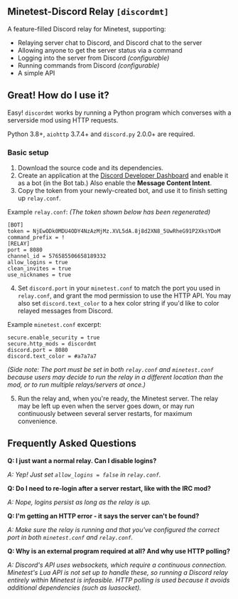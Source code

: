 ## Minetest-Discord Relay `[discordmt]`

A feature-filled Discord relay for Minetest, supporting:

- Relaying server chat to Discord, and Discord chat to the server
- Allowing anyone to get the server status via a command
- Logging into the server from Discord *(configurable)*
- Running commands from Discord *(configurable)*
- A simple API

## Great! How do I use it?

Easy! `discordmt` works by running a Python program which converses with a serverside mod using HTTP requests.

Python 3.8+, `aiohttp` 3.7.4+ and `discord.py` 2.0.0+ are required.

### Basic setup

1. Download the source code and its dependencies.
2. Create an application at the [Discord Developer Dashboard](https://discordapp.com/developers/applications/) and enable it as a bot (in the Bot tab.) Also enable the **Message Content Intent**.
3. Copy the token from your newly-created bot, and use it to finish setting up `relay.conf`.

Example `relay.conf`: *(The token shown below has been regenerated)*
```
[BOT]
token = NjEwODk0MDU4ODY4NzAzMjMz.XVL5dA.8j8d2XN8_5UwRheG91P2XksYDoM
command_prefix = !
[RELAY]
port = 8080
channel_id = 576585506658189332
allow_logins = true
clean_invites = true
use_nicknames = true
```

4. Set `discord.port` in your `minetest.conf` to match the port you used in `relay.conf`, and grant the mod permission to use the HTTP API. You may also set `discord.text_color` to a hex color string if you'd like to color relayed messages from Discord.

Example `minetest.conf` excerpt:
```
secure.enable_security = true
secure.http_mods = discordmt
discord.port = 8080
discord.text_color = #a7a7a7
```
*(Side note: The port must be set in both `relay.conf` and `minetest.conf` because users may decide to run the relay in a different location than the mod, or to run multiple relays/servers at once.)*

5. Run the relay and, when you're ready, the Minetest server. The relay may be left up even when the server goes down, or may run continuously between several server restarts, for maximum convenience.

## Frequently Asked Questions

**Q: I just want a normal relay. Can I disable logins?**

*A: Yep! Just set `allow_logins = false` in `relay.conf`.*

**Q: Do I need to re-login after a server restart, like with the IRC mod?**

*A: Nope, logins persist as long as the relay is up.*

**Q: I'm getting an HTTP error - it says the server can't be found?**

*A: Make sure the relay is running and that you've configured the correct port in both `minetest.conf` and `relay.conf`.*

**Q: Why is an external program required at all? And why use HTTP polling?**

*A: Discord's API uses websockets, which require a continuous connection. Minetest's Lua API is not set up to handle these, so running a Discord relay entirely within Minetest is infeasible. HTTP polling is used because it avoids additional dependencies (such as luasocket).*



